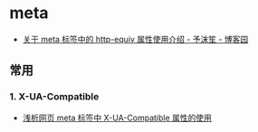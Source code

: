 # meta

- [关于 meta 标签中的 http-equiv 属性使用介绍 - 予沫笙 - 博客园](https://www.cnblogs.com/yumo1627129/p/7198968.html)

## 常用

### 1. X-UA-Compatible

- [浅析网页 meta 标签中 X-UA-Compatible 属性的使用](https://www.cnblogs.com/menyiin/p/6527339.html)
